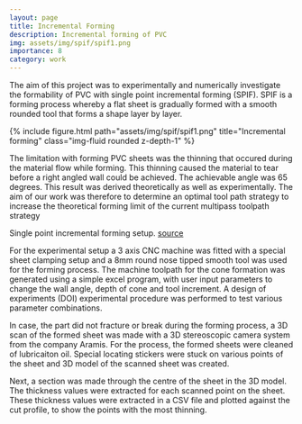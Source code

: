 ```yaml
---
layout: page
title: Incremental Forming
description: Incremental forming of PVC
img: assets/img/spif/spif1.png
importance: 8
category: work
---
```


The aim of this project was to experimentally and numerically investigate the formability of PVC with single point incremental forming (SPIF). SPIF is a forming process whereby a flat sheet is gradually formed with a smooth rounded tool that forms a shape layer by layer.

<div class="row">
    <div class="col-sm mt-3 mt-md-0">
        {% include figure.html path="assets/img/spif/spif1.png" title="Incremental forming" class="img-fluid rounded z-depth-1" %}
    </div>
</div>

The limitation with forming PVC sheets was the thinning that occured during the material flow while forming. This thinning caused the material to tear before a right angled wall could be achieved. The achievable angle was 65 degrees. This result was derived theoretically as well as experimentally. The aim of our work was therefore to determine an optimal tool path strategy to increase the theoretical forming limit of the current multipass toolpath strategy

<div class="caption">
    Single point incremental forming setup. <a href="#" class="https://robodk.com/blog/robotic-incremental-forming-savings/">source</a>  
</div>

For the experimental setup a 3 axis CNC machine was fitted with a special sheet clamping setup and a 8mm round nose tipped smooth tool was used for the forming process. The machine toolpath for the cone formation was generated using a simple excel program, with user input parameters to change the wall angle, depth of cone and tool increment. A design of experiments (DOI) experimental procedure was performed to test various parameter combinations.

In case, the part did not fracture or break during the forming process, a 3D scan of the formed sheet was made with a 3D stereoscopic camera system from the company Aramis. For the process, the formed sheets were cleaned of lubricaiton oil. Special locating stickers were stuck on various points of the sheet and 3D model of the scanned sheet was created.

Next, a section was made through the centre of the sheet in the 3D model. The thickness values were extracted for each scanned point on the sheet. These thickness values were extracted in a CSV file and plotted against the cut profile, to show the points with the most thinning.


